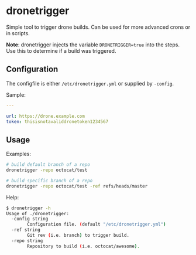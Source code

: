 # dronetrigger

Simple tool to trigger drone builds. Can be used for more advanced crons or in scripts.

**Note**: dronetrigger injects the variable `DRONETRIGGER=true` into the steps.
Use this to determine if a build was triggered.

## Configuration

The configfile is either `/etc/dronetrigger.yml` or supplied by `-config`.

Sample:

```yaml
---

url: https://drone.example.com
token: thisisnotavaliddronetoken1234567
```

## Usage

Examples:

```sh
# build default branch of a repo
dronetrigger -repo octocat/test

# build specific branch of a repo
dronetrigger -repo octocat/test -ref refs/heads/master
```

Help:

```sh
$ dronetrigger -h
Usage of ./dronetrigger:
  -config string
    	Configuration file. (default "/etc/dronetrigger.yml")
  -ref string
    	Git rev (i.e. branch) to trigger build.
  -repo string
    	Repository to build (i.e. octocat/awesome).
```
